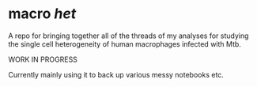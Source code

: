 # macro _het_

A repo for bringing together all of the threads of my analyses for studying the single cell heterogeneity of human macrophages infected with Mtb.

WORK IN PROGRESS

Currently mainly using it to back up various messy notebooks etc.
